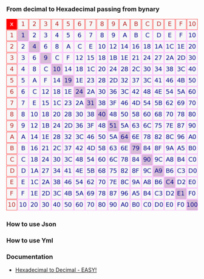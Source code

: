 

### From decimal to Hexadecimal passing from bynary
![](https://raw.githubusercontent.com/SuperMarioOfficial/team_resources/master/week2/2000px-Hexadecimal_multiplication_table.svg.png)

### How to use Json 


### How to use Yml




### Documentation
- [Hexadecimal to Decimal - EASY!](https://www.youtube.com/watch?v=lTjFFEtmZyA)

